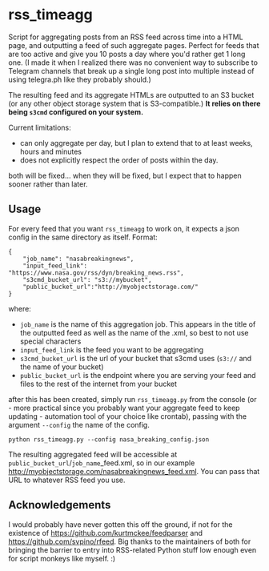 # rss_timeagg
Script for aggregating posts from an RSS feed across time into a HTML page, and outputting a feed of such aggregate pages. Perfect for feeds that are too active and give you 10 posts a day where you'd rather get 1 long one. (I made it when I realized there was no convenient way to subscribe to Telegram channels that break up a single long post into multiple instead of using telegra.ph like they probably should.)

The resulting feed and its aggregate HTMLs are outputted to an S3 bucket (or any other object storage system that is S3-compatible.) **It relies on there being `s3cmd` configured on your system.**

Current limitations:
* can only aggregate per day, but I plan to extend that to at least weeks, hours and minutes
* does not explicitly respect the order of posts within the day.

both will be fixed... when they will be fixed, but I expect that to happen sooner rather than later.

## Usage

For every feed that you want `rss_timeagg` to work on, it expects a json config in the same directory as itself. Format:
```
{
    "job_name": "nasabreakingnews",
    "input_feed_link": "https://www.nasa.gov/rss/dyn/breaking_news.rss",
    "s3cmd_bucket_url": "s3://mybucket",
    "public_bucket_url":"http://myobjectstorage.com/"
}
```
where:
* `job_name` is the name of this aggregation job. This appears in the title of the outputted feed as well as the name of the .xml, so best to not use special characters
* `input_feed_link` is the feed you want to be aggregating
* `s3cmd_bucket_url` is the url of your bucket that s3cmd uses (`s3://` and the name of your bucket)
* `public_bucket_url` is the endpoint where you are serving your feed and files to the rest of the internet from your bucket

after this has been created, simply run `rss_timeagg.py` from the console (or - more practical since you probably want your aggregate feed to keep updating - automation tool of your choice like crontab), passing with the argument `--config` the name of the config.
```
python rss_timeagg.py --config nasa_breaking_config.json
```
The resulting aggregated feed will be accessible at `public_bucket_url`/`job_name`_feed.xml, so in our example http://myobjectstorage.com/nasabreakingnews_feed.xml. You can pass that URL to whatever RSS feed you use.

## Acknowledgements
I would probably have never gotten this off the ground, if not for the existence of https://github.com/kurtmckee/feedparser and https://github.com/svpino/rfeed. Big thanks to the maintainers of both for bringing the barrier to entry into RSS-related Python stuff low enough even for script monkeys like myself. :)
